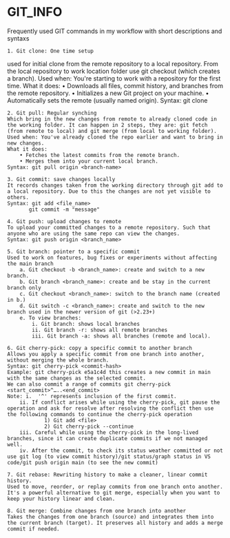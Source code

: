 # GIT_INFO
Frequently used GIT commands in my workflow with short descriptions and syntaxs



    1. Git clone: One time setup
used for initial clone from the remote repository to a local repository. From the local repository to work location folder use git checkout (which creates a branch).
    Used when: You're starting to work with a repository for the first time.
    What it does:
        • Downloads all files, commit history, and branches from the remote repository.
        • Initializes a new Git project on your machine.
        • Automatically sets the remote (usually named origin).
    Syntax: git clone <remote-repo-URL>
    
    2. Git pull: Regular synching
    Which bring in the new changes from remote to already cloned code in the working folder. It can happen in 2 steps, they are: git fetch (from remote to local) and git merge (from local to working folder).
    Used when: You've already cloned the repo earlier and want to bring in new changes.
    What it does:
        • Fetches the latest commits from the remote branch.
        • Merges them into your current local branch.
    Syntax: git pull origin <branch-name>
    
    3. Git commit: save changes locally
    It records changes taken from the working directory through git add to a local repository. Due to this the changes are not yet visible to others.
    Syntax: git add <file_name> 
           git commit -m "message"

    4. Git push: upload changes to remote
    To upload your committed changes to a remote repository. Such that anyone who are using the same repo can view the changes. 
    Syntax: git push origin <branch_name>
    
    5. Git branch: pointer to a specific commit
    Used to work on features, bug fixes or experiments without affecting the main branch
        a. Git checkout -b <branch_name>: create and switch to a new branch.
        b. Git branch <branch_name>: create and be stay in the current branch only
        c. Git checkout <branch_name>: switch to the branch name (created in b.)
        d. Git switch -c <branch_name>: create and switch to the new branch used in the newer version of git (>2.23+)
        e. To view branches:
            i. Git branch: shows local branches
            ii. Git branch -r: shows all remote branches
            iii. Git branch -a: shows all branches (remote and local).

    6. Git cherry-pick: copy a specific commit to another branch
    Allows you apply a specific commit from one branch into another, without merging the whole branch.
    Syntax: git cherry-pick <commit-hash>
    Example: git cherry-pick e5a1c4d this creates a new commit in main with the same changes as the selected commit.
    We can also commit a range of commits git cherry-pick <start_commit>^…..<end_commit> 
    Note: i.  '^' represents inclusion of the first commit. 
        ii. If conflict arises while using the cherry-pick, git pause the operation and ask for resolve after resolving the conflict then use the following commands to continue the cherry-pick operation
                1) Git add <file>
                2) Git cherry-pick --continue
        iii. Careful while using the cherry-pick in the long-lived branches, since it can create duplicate commits if we not managed well. 
        iv. After the commit, to check its status weather committed or not use git log (to view commit history)/git status/graph status in VS code/git push origin main (to see the new commit)

    7. Git rebase: Rewriting history to make a cleaner, linear commit history.
    Used to move, reorder, or replay commits from one branch onto another. It's a powerful alternative to git merge, especially when you want to keep your history linear and clean.
    
    8. Git merge: Combine changes from one branch into another
    Takes the changes from one branch (source) and integrates them into the current branch (target). It preserves all history and adds a merge commit if needed.

